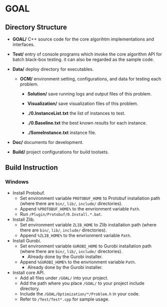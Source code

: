 # GOAL

## Directory Structure

- **GOAL/**
  C++ source code for the core algorihtm implementations and interfaces.

- **Test/**
  entry of console programs which invoke the core algorithm API for batch black-box testing.
  it can also be regarded as the sample code.

- **Data/**
  deploy directory for executables.

  - **OCM/**
  environment setting, configurations, and data for testing each problem.

    - **Solution/**
    save running logs and output files of this problem.

    - **Visualization/**
    save visualization files of this problem.
    
    - **./0.InstanceList.txt**
      the list of instances to test.

    - **./0.Baseline.txt**
      the best known results for each instance.

    - **./SomeInstance.txt**
      instance file.

- **Doc/**
  documents for development.

- **Build/**
  project configurations for build toolsets.


## Build Instruction

### Windows

- Install Protobuf.
  - Set environment variable `PROTOBUF_HOME` to Protobuf installation path (where there are `bin/`, `lib/`, `include/` directories).
  - Append `%PROTOBUF_HOME%` to the envrionment variable `Path`.
  - Run `/Plugin/Protobuf/0.Install.*.bat`.
- Install Zlib.
  - Set environment variable `ZLIB_HOME` to Zlib installation path (where there are `bin/`, `lib/`, `include/` directories).
  - Append `%ZLIB_HOME%` to the envrionment variable `Path`.
- Install Gurobi.
  - Set environment variable `GUROBI_HOME` to Gurobi installation path (where there are `bin/`, `lib/`, `include/` directories).
    - Already done by the Gurobi installer.
  - Append `%GUROBI_HOME%` to the envrionment variable `Path`.
    - Already done by the Gurobi installer.
- Install core API.
  - Add all files under `/GOAL/` into your project.
  - Add the path where you place `/GOAL/` to your project include directory.
  - Include the `/GOAL/Optimization/*/Problem.h` in your code.
  - Refer to `/Test/Test*.cpp` for sample usage.
